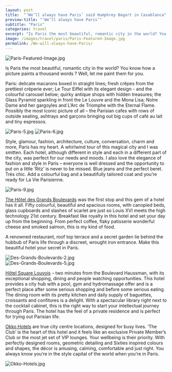 ```yaml
---
layout: post
title:  "‘We’ll always have Paris’ said Humphrey Bogart in Casablanca"
preview-title: "‘We’ll always have Paris’"
subtitle: "Paris"
categories: travel
excerpt: "Is Paris the most beautiful, romantic city in the world? You know how a picture paints a thousand words? Well, let me paint them for you" 
image: /images/travel/paris/Paris-Featured-Image.jpg
permalink: /We-will-always-have-Paris/
---
```

 <img src="/images/travel/paris/Paris-Featured-Image.jpg" alt="Paris-Featured-Image.jpg">
 

 Is Paris the most beautiful, romantic city in the world? You know how a picture paints a thousand words ? Well, let me paint them for you.

Paris: delicate macarons boxed in straight lines; fresh crêpes from the prettiest crêperie ever; Le Tour Eiffel with its elegant design - and the colourful carousel below; quirky antique shops with hidden treasures; the Glass Pyramid sparkling in front the Le Louvre and the Mona Lisa; Notre Dame and her gargoyles and L’Arc de Triomphe with the Eternal Flame. Possibly the most iconic picture of all – the Parisian cafes with rows of outside seating, ashtrays and garçons bringing out big cups of café au lait and tiny espressos.

 <div class="row no-gutters">
    <div class="col-sm-6">
        <div class="post-left-image" style="background: url(../images/travel/paris/Paris-1.jpg) no-repeat; background-size: cover; margin-right: 0.5rem; max-height: 800px !important"></div>
    </div>
    <div class="col-sm-6">
        <div class="post-right-image" style="background: url(../images/travel/paris/Paris-2.jpg) no-repeat; background-size: cover; margin-left: 0.5rem; max-height: 800px !important"></div>
    </div>
</div>

 <div class="row no-gutters">
    <div class="col-sm-6">
        <div class="post-left-image" style="background: url(../images/travel/paris/Paris-3.jpg) no-repeat; background-size: cover; margin-right: 0.5rem; max-height: 800px !important"></div>
    </div>
    <div class="col-sm-6">
        <div class="post-right-image" style="background: url(../images/travel/paris/Paris-4.jpg) no-repeat; background-size: cover; margin-left: 0.5rem; max-height: 800px !important"></div>
    </div>
</div>

<img src="/images/travel/paris/Paris-5.jpg" alt="Paris-5.jpg">

<img src="/images/travel/paris/Paris-6.jpg" alt="Paris-6.jpg">

<div class="row no-gutters">
    <div class="col-sm-6">
        <div class="post-left-image" style="background: url(../images/travel/paris/Paris-7.jpg) no-repeat; background-size: cover; margin-right: 0.5rem; max-height: 800px !important"></div>
    </div>
    <div class="col-sm-6">
        <div class="post-right-image" style="background: url(../images/travel/paris/Paris-8.jpg) no-repeat; background-size: cover; margin-left: 0.5rem; max-height: 800px !important"></div>
    </div>
</div>
 
 Style, glamour, fashion, architecture, culture, conversation, charm and more, Paris has my heart. A whirlwind tour of this magical city and I was smitten. Each hotel, although different in style and each in a different part of the city, was perfect for our needs and moods. I also love the elegance of fashion and style in Paris – everyone is well dressed and the opportunity to put on a little ‘Ritz’ is never to be missed. Blue jeans and the perfect beret. Trés chic. Add a colourful bag and a beautifully tailored coat and you’re ready for La Vie Parisienne.


 <div class="row no-gutters">
    <div class="col-sm-6">
        <div class="post-left-image" style="background: url(../images/travel/paris/Paris-10.jpg) no-repeat; background-size: cover; margin-right: 0.5rem; max-height: 800px !important"></div>
    </div>
    <div class="col-sm-6">
        <div class="post-right-image" style="background: url(../images/travel/paris/Paris-11.jpg) no-repeat; background-size: cover; margin-left: 0.5rem; max-height: 800px !important"></div>
    </div>
</div>

 <img src="/images/travel/paris/Paris-9.jpg" alt="Paris-9.jpg">

 <a href="https://www.grandsboulevardshotel.com/" target="_blank">The Hôtel des Grands Boulevards</a> was the first stop and this gem of a hotel has it all. Fifty colourful, beautiful and spacious rooms, with canopied beds, glass cupboards and slashes of scarlet are just so Louis XVI meets the high technology 21st century. Breakfast like royalty in this hotel and set your day up from the beginning. From perfect coffee, flaky patisserie wonderful cheese and smoked salmon, this is my kind of food.

 A renowned restaurant, roof top terrace and a secret garden lie behind the hubbub of Paris life through a discreet, wrought iron entrance. Make this beautiful hotel your secret in Paris.

<div class="row no-gutters">
    <div class="col-sm-6">
        <div class="post-left-image" style="background: url(../images/travel/paris/Des-Grands-Boulevards-1.jpg) no-repeat; background-size: cover; margin-right: 0.5rem; max-height: 800px !important"></div>
    </div>
    <div class="col-sm-6">
        <div class="post-right-image" style="background: url(../images/travel/paris/Des-Grands-Boulevards.jpg) no-repeat; background-size: cover; margin-left: 0.5rem; max-height: 800px !important"></div>
    </div>
</div>

 <img src="/images/travel/paris/Des-Grands-Boulevards-2.jpg" alt="Des-Grands-Boulevards-2.jpg">

 <div class="row no-gutters">
    <div class="col-sm-6">
        <div class="post-left-image" style="background: url(../images/travel/paris/Des-Grands-Boulevards-3.jpg) no-repeat; background-size: cover; margin-right: 0.5rem; max-height: 800px !important"></div>
    </div>
    <div class="col-sm-6">
        <div class="post-right-image" style="background: url(../images/travel/paris/Des-Grands-Boulevards-4.jpg) no-repeat; background-size: cover; margin-left: 0.5rem; max-height: 800px !important"></div>
    </div>
</div>

 <img src="/images/travel/paris/Des-Grands-Boulevards-5.jpg" alt="Des-Grands-Boulevards-5.jpg">

 <a href="http://www.hotel-louvois-paris.com/#!hotel-paris/hotel-square-louvois" target="_blank">Hôtel Square Louvois</a> – two minutes from the Boulevard Haussman, with its exceptional shopping, dining and people watching opportunities. This hotel provides a city hub with a pool, gym and hydromassage offer and is a perfect place after some serious shopping and before some serious eating. The dining room with its pretty kitchen and daily supply of baguettes, croissants and confitures is a delight. With a spectacular library right next to the cocktail cabinet, this is the right way to start your intellectual journey through Paris. The hotel has the feel of a private residence and is perfect for trying out Parisian life.

<div class="row no-gutters">
    <div class="col-sm-6">
        <div class="post-left-image" style="background: url(../images/travel/paris/Hotel-Square-Louvois.jpg) no-repeat; background-size: cover; margin-right: 0.5rem; max-height: 800px !important"></div>
    </div>
    <div class="col-sm-6">
        <div class="post-right-image" style="background: url(../images/travel/paris/Hotel-Square-Louvois-5.jpg) no-repeat; background-size: cover; margin-left: 0.5rem; max-height: 800px !important"></div>
    </div>
</div>

 <div class="row no-gutters">
    <div class="col-sm-6">
        <div class="post-left-image" style="background: url(../images/travel/paris/Hotel-Square-Louvois-2.jpg) no-repeat; background-size: cover; margin-right: 0.5rem; max-height: 800px !important"></div>
    </div>
    <div class="col-sm-6">
        <div class="post-right-image" style="background: url(../images/travel/paris/Hotel-Square-Louvois-3.jpg) no-repeat; background-size: cover; margin-left: 0.5rem; max-height: 800px !important"></div>
    </div>
</div>

<div class="row no-gutters">
    <div class="col-sm-6">
        <div class="post-left-image" style="background: url(../images/travel/paris/Hotel-Square-Louvois-6.jpg) no-repeat; background-size: cover; margin-right: 0.5rem; max-height: 800px !important"></div>
    </div>
    <div class="col-sm-6">
        <div class="post-right-image" style="background: url(../images/travel/paris/Hotel-Square-Louvois-1.jpg) no-repeat; background-size: cover; margin-left: 0.5rem; max-height: 800px !important"></div>
    </div>
</div>

 <a href="http://www.okkohotels.com/" target="_blank">Okko Hotels</a> are true city centre locations, designed for busy lives. ‘The Club’ is the heart of this hotel and it feels like an exclusive Private Member’s Club or the most jet set of VIP lounges. Your wellbeing is their priority. With perfectly designed rooms, geometric detailing and Sixties inspired colours and shapes, the décor is amusing, calming, comfortable and just right. You always know you’re in the style capital of the world when you’re in Paris.

<img src="/images/travel/paris/Okko-Hotels.jpg" alt="Okko-Hotels.jpg">

<div class="row no-gutters">
    <div class="col-sm-6">
        <div class="post-left-image" style="background: url(../images/travel/paris/Okko-Hotels-1.jpg) no-repeat; background-size: cover; margin-right: 0.5rem; max-height: 800px !important"></div>
    </div>
    <div class="col-sm-6">
        <div class="post-right-image" style="background: url(../images/travel/paris/Okko-Hotels-2.jpg) no-repeat; background-size: cover; margin-left: 0.5rem; max-height: 800px !important"></div>
    </div>
</div>

<div class="row no-gutters">
    <div class="col-sm-6">
        <div class="post-left-image" style="background: url(../images/travel/paris/Okko-Hotels-3.jpg) no-repeat; background-size: cover; margin-right: 0.5rem; max-height: 800px !important"></div>
    </div>
    <div class="col-sm-6">
        <div class="post-right-image" style="background: url(../images/travel/paris/Okko-Hotels-4.jpg) no-repeat; background-size: cover; margin-left: 0.5rem; max-height: 800px !important"></div>
    </div>
</div>